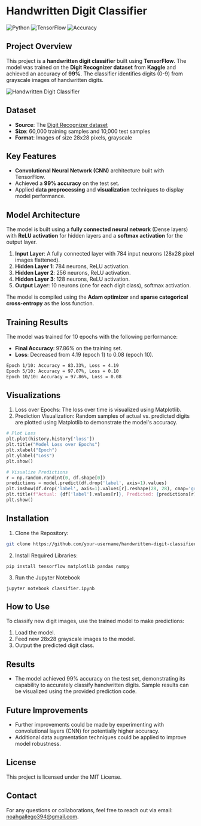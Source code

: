 # Handwritten Digit Classifier

![Python](https://img.shields.io/badge/Python-v3.8-blue.svg)
![TensorFlow](https://img.shields.io/badge/TensorFlow-v2.0-orange.svg)
![Accuracy](https://img.shields.io/badge/Accuracy-99%25-green.svg)

## Project Overview

This project is a **handwritten digit classifier** built using **TensorFlow**. The model was trained on the **Digit Recognizer dataset** from **Kaggle** and achieved an accuracy of **99%**. The classifier identifies digits (0-9) from grayscale images of handwritten digits.

![Handwritten Digit Classifier](https://miro.medium.com/v2/resize:fit:614/format:webp/1*4nvrTIwmWKmPVSY0cLejZg.png)

## Dataset

- **Source**: The [Digit Recognizer dataset](https://www.kaggle.com/c/digit-recognizer)
- **Size**: 60,000 training samples and 10,000 test samples
- **Format**: Images of size 28x28 pixels, grayscale

## Key Features

- **Convolutional Neural Network (CNN)** architecture built with TensorFlow.
- Achieved a **99% accuracy** on the test set.
- Applied **data preprocessing** and **visualization** techniques to display model performance.

## Model Architecture

The model is built using a **fully connected neural network** (Dense layers) with **ReLU activation** for hidden layers and a **softmax activation** for the output layer.

1. **Input Layer**: A fully connected layer with 784 input neurons (28x28 pixel images flattened).
2. **Hidden Layer 1**: 784 neurons, ReLU activation.
3. **Hidden Layer 2**: 256 neurons, ReLU activation.
4. **Hidden Layer 3**: 128 neurons, ReLU activation.
5. **Output Layer**: 10 neurons (one for each digit class), softmax activation.

The model is compiled using the **Adam optimizer** and **sparse categorical cross-entropy** as the loss function.

## Training Results

The model was trained for 10 epochs with the following performance:
- **Final Accuracy**: 97.86% on the training set.
- **Loss**: Decreased from 4.19 (epoch 1) to 0.08 (epoch 10).

```bash
Epoch 1/10: Accuracy = 83.33%, Loss = 4.19
Epoch 5/10: Accuracy = 97.07%, Loss = 0.10
Epoch 10/10: Accuracy = 97.86%, Loss = 0.08
```

## Visualizations
1. Loss over Epochs: The loss over time is visualized using Matplotlib.
2. Prediction Visualization: Random samples of actual vs. predicted digits are plotted using Matplotlib to demonstrate the model's accuracy.

```python
# Plot Loss
plt.plot(history.history['loss'])
plt.title("Model Loss over Epochs")
plt.xlabel("Epoch")
plt.ylabel("Loss")
plt.show()

# Visualize Predictions
r = np.random.randint(0, df.shape[0])
predictions = model.predict(df.drop('label', axis=1).values)
plt.imshow(df.drop('label', axis=1).values[r].reshape(28, 28), cmap='gray')
plt.title(f"Actual: {df['label'].values[r]}, Predicted: {predictions[r].argmax()}")
plt.show()
```

## Installation
1. Clone the Repository:
```bash
git clone https://github.com/your-username/handwritten-digit-classifier.git
```
2. Install Required Libraries:
```
pip install tensorflow matplotlib pandas numpy
```
3. Run the Jupyter Notebook
```
jupyter notebook classifier.ipynb
```

## How to Use
To classify new digit images, use the trained model to make predictions:

1. Load the model.
2. Feed new 28x28 grayscale images to the model.
3. Output the predicted digit class.

## Results
* The model achieved 99% accuracy on the test set, demonstrating its capability to accurately classify handwritten digits. Sample results can be visualized using the provided prediction code.

## Future Improvements
* Further improvements could be made by experimenting with convolutional layers (CNN) for potentially higher accuracy.
* Additional data augmentation techniques could be applied to improve model robustness.

## License
This project is licensed under the MIT License.

## Contact
For any questions or collaborations, feel free to reach out via email: noahgallego394@gmail.com.
